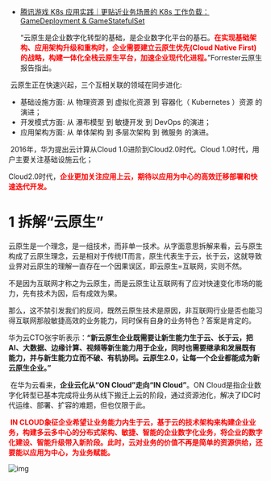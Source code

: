 - [腾讯游戏 K8s 应用实践｜更贴近业务场景的 K8s 工作负载：GameDeployment & GameStatefulSet](https://www.cnblogs.com/tencent-cloud-native/p/14136918.html)



	“云原生是企业数字化转型的基础，是企业数字化平台的基石。<font color='red'>**在实现基础架构、应用架构升级和重构时，企业需要建立云原生优先(Cloud Native First)的战略，构建一体化全栈云原生平台，加速企业现代化进程。**</font>”Forrester云原生报告指出。

​	云原生正在快速兴起，三个互相关联的领域在同步进化:

- 基础设施方面: 从 物理资源 到 虚拟化资源 到 容器化（ Kubernetes ）资源 的演进；
- 开发模式方面: 从 瀑布模型 到 敏捷开发 到 DevOps 的演进；
- 应用架构方面: 从 单体架构 到 多层次架构 到 微服务 的演进。



​	2016年，华为提出云计算从Cloud 1.0进阶到Cloud2.0时代。Cloud 1.0时代，用户主要关注基础设施云化；

Cloud2.0时代，<font color='red'>**企业更加关注应用上云，期待以应用为中心的高效迁移部署和快速迭代开发。**</font>



# 1 拆解“云原生”

​	云原生是一个理念，是一组技术，而非单一技术。从字面意思拆解来看，云与原生构成了云原生理念，云是相对于传统IT而言，原生代表生于云，长于云，这就导致业界对云原生的理解一直存在一个因果误区，即云原生=互联网，实则不然。

​	不是因为互联网才称之为云原生，而是云原生让互联网有了应对快速变化市场的能力，先有技术为因，后有成效为果。

​	那么，这不禁引发我们的反问，既然云原生技术是原因，非互联网行业是否也能习得互联网那般敏捷高效的业务能力，同时保有自身的业务特色？答案是肯定的。

​	华为云CTO张宇昕表示：**“新云原生企业既需要让新生能力生于云、长于云，把AI、大数据、边缘计算、视频等新生能力用于企业，同时也需要继承和发展既有能力，并与新生能力立而不破、有机协同。云原生2.0，让每一个企业都能成为新云原生企业。”**



​	在华为云看来，**企业云化从“ON Cloud”走向“IN Cloud”**。ON Cloud是指企业数字化转型已基本完成将业务从线下搬迁上云的阶段，通过资源池化，解决了IDC时代运维、部署、扩容的难题，但也仅限于此。

​	<font color='red'>**IN CLOUD象征企业希望让业务能力内生于云，基于云的技术架构来构建企业业务，构建多云多中心的分布式架构、敏捷、智能的企业数字化业务，将企业的数字化建设、智能升级带入新阶段。此时，云对业务的价值不再是简单的资源供给，还要能以应用为中心，为业务赋能。**</font>



![img](https://mmbiz.qpic.cn/mmbiz_png/Pn4Sm0RsAuj1D79iaHficOJjf87TWHicWrRiaFZ0qcdTRM2gQs2plLwCAiaHoicPnb2jBg3ROPEZtrk6BZavnEDf27Zw/640?wx_fmt=png&tp=webp&wxfrom=5&wx_lazy=1&wx_co=1)



